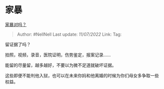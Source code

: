 # 家暴
[家暴对吗？](https://www.zhihu.com/question/541520931/answer/2558791041)

> Author: #NellNell 
> Last update: *11/07/2022* 
> Link: 
> Tag: 

留证据了吗？

拍照，视频，录音，医院证明，伤势鉴定，报案记录……

能留的尽量留，越多越好，不要以为微不足道就破坏证据。

这些即便不能判他入狱，也可以在未来你妈和他离婚的时候为你们母女多争取一些权益。